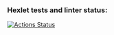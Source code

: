 ### Hexlet tests and linter status:
[![Actions Status](https://github.com/Dimon7091/java-project-78/actions/workflows/hexlet-check.yml/badge.svg)](https://github.com/Dimon7091/java-project-78/actions)